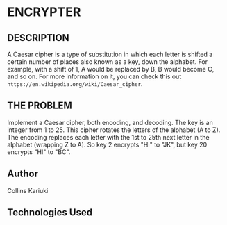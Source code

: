 #                                                   ENCRYPTER

## DESCRIPTION

A Caesar cipher is a type of substitution in which each letter is shifted a certain number of places also known as a key, down the alphabet.  For example, with a shift of 1, A would be replaced by B, B would become C, and so on. For more information on it, you can check this out ```https://en.wikipedia.org/wiki/Caesar_cipher```.

## THE PROBLEM

Implement a Caesar cipher, both encoding, and decoding. The key is an integer from 1 to 25. This cipher rotates the letters of the alphabet (A to Z). The encoding replaces each letter with the 1st to 25th next letter in the alphabet (wrapping Z to A). So key 2 encrypts "HI" to "JK", but key 20 encrypts "HI" to "BC".

## Author

Collins Kariuki

## Technologies Used
